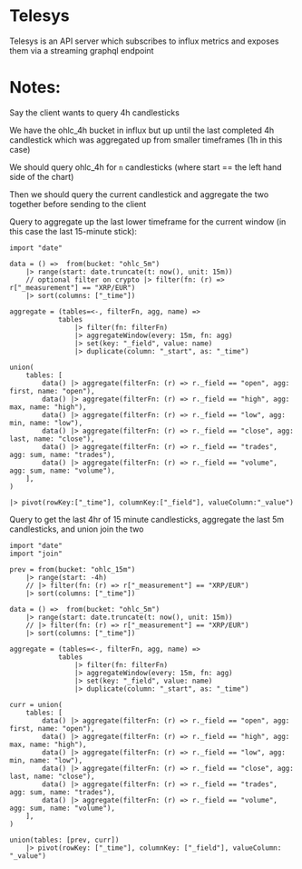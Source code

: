 # Telesys
Telesys is an API server which subscribes to influx metrics and exposes them via a streaming graphql endpoint

# Notes:
Say the client wants to query 4h candlesticks 

We have the ohlc_4h bucket in influx but up until the last completed 4h candlestick which was aggregated up
from smaller timeframes (1h in this case)

We should query ohlc_4h for `n` candlesticks (where start == the left hand side of the chart)

Then we should query the current candlestick and aggregate the two together before sending to the client

Query to aggregate up the last lower timeframe for the current window (in this case the last 15-minute stick):
```flux
import "date"

data = () =>  from(bucket: "ohlc_5m")
    |> range(start: date.truncate(t: now(), unit: 15m))
    // optional filter on crypto |> filter(fn: (r) => r["_measurement"] == "XRP/EUR")
    |> sort(columns: ["_time"])

aggregate = (tables=<-, filterFn, agg, name) =>
            tables
                |> filter(fn: filterFn)
                |> aggregateWindow(every: 15m, fn: agg)
                |> set(key: "_field", value: name)
                |> duplicate(column: "_start", as: "_time")

union(
    tables: [
        data() |> aggregate(filterFn: (r) => r._field == "open", agg: first, name: "open"),
        data() |> aggregate(filterFn: (r) => r._field == "high", agg: max, name: "high"),
        data() |> aggregate(filterFn: (r) => r._field == "low", agg: min, name: "low"),
        data() |> aggregate(filterFn: (r) => r._field == "close", agg: last, name: "close"),
        data() |> aggregate(filterFn: (r) => r._field == "trades", agg: sum, name: "trades"),
        data() |> aggregate(filterFn: (r) => r._field == "volume", agg: sum, name: "volume"),
    ],
)

|> pivot(rowKey:["_time"], columnKey:["_field"], valueColumn:"_value")
```

Query to get the last 4hr of 15 minute candlesticks, aggregate the last 5m candlesticks, and union join the two
```flux
import "date"
import "join"

prev = from(bucket: "ohlc_15m")
    |> range(start: -4h)
    // |> filter(fn: (r) => r["_measurement"] == "XRP/EUR")
    |> sort(columns: ["_time"])

data = () =>  from(bucket: "ohlc_5m")
    |> range(start: date.truncate(t: now(), unit: 15m))
    // |> filter(fn: (r) => r["_measurement"] == "XRP/EUR")
    |> sort(columns: ["_time"])

aggregate = (tables=<-, filterFn, agg, name) =>
            tables
                |> filter(fn: filterFn)
                |> aggregateWindow(every: 15m, fn: agg)
                |> set(key: "_field", value: name)
                |> duplicate(column: "_start", as: "_time")

curr = union(
    tables: [
        data() |> aggregate(filterFn: (r) => r._field == "open", agg: first, name: "open"),
        data() |> aggregate(filterFn: (r) => r._field == "high", agg: max, name: "high"),
        data() |> aggregate(filterFn: (r) => r._field == "low", agg: min, name: "low"),
        data() |> aggregate(filterFn: (r) => r._field == "close", agg: last, name: "close"),
        data() |> aggregate(filterFn: (r) => r._field == "trades", agg: sum, name: "trades"),
        data() |> aggregate(filterFn: (r) => r._field == "volume", agg: sum, name: "volume"),
    ],
)

union(tables: [prev, curr])
    |> pivot(rowKey: ["_time"], columnKey: ["_field"], valueColumn: "_value")
```
